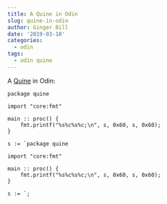 ```yaml
---
title: A Quine in Odin
slug: quine-in-odin
author: Ginger Bill
date: '2019-03-10'
categories:
  - odin
tags:
  - odin quine
---
```


A [Quine](https://wikipedia.org/wiki/Quine_(computing)) in Odin:

```odin
package quine

import "core:fmt"

main :: proc() {
	fmt.printf("%s%c%s%c;\n", s, 0x60, s, 0x60);
}

s := `package quine

import "core:fmt"

main :: proc() {
	fmt.printf("%s%c%s%c;\n", s, 0x60, s, 0x60);
}

s := `;
```
